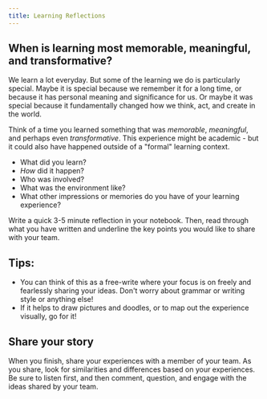 ```yaml
---
title: Learning Reflections
---
```


## When is learning most memorable, meaningful, and transformative?

We learn a lot everyday. But some of the learning we do is particularly special. Maybe it is special because we remember it for a long time, or because it has personal meaning and significance for us. Or maybe it was special because it fundamentally changed how we think, act, and create in the world.

Think of a time you learned something that was *memorable*, *meaningful*, and perhaps even *transformative*. This experience might be academic - but it could also have happened outside of a "formal" learning context.

* What did you learn?
* *How* did it happen?
* Who was involved?
* What was the environment like?
* What other impressions or memories do you have of your learning experience?

Write a quick 3-5 minute reflection in your notebook. Then, read through what you have written and underline the key points you would like to share with your team.

## Tips:

* You can think of this as a free-write where your focus is on freely and fearlessly sharing your ideas. Don't worry about grammar or writing style or anything else!
* If it helps to draw pictures and doodles, or to map out the experience visually, go for it!

## Share your story
When you finish, share your experiences with a member of your team. As you share, look for similarities and differences based on your experiences. Be sure to listen first, and then comment, question, and engage with the ideas shared by your team.